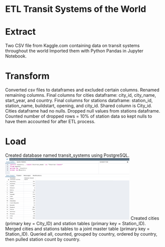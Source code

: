 # ETL Transit Systems of the World

# Extract

Two CSV file from Kaggle.com containing data on transit systems throughout the world
Imported them with Python Pandas in Jupyter Notebook.


# Transform

Converted csv files to dataframes and excluded certain columns.
Renamed remaining columns.
Final columns for cities dataframe: city_id, city_name, start_year, and country.
Final columns for stations dataframe: station_id, station_name, buildstart, opening, and city_id.
Shared column is City_id.
Cities dataframe had no nulls.
Dropped null values from stations dataframe.
Counted number of dropped rows = 10% of station data so kept nulls to have them accounted for after ETL process.


# Load
Created database named transit_systems using PostgreSQL.
<img src="https://github.com/kcastlet/ETL-Transit-Systems/blob/master/Images/Screenshot-%20querry%20example.png" height="200" width="400">
Created cities (primary key = City_ID) and station tables (primary key = Station_ID).
Merged cities and stations tables to a joint master table (primary key = Station_ID).
Queried all, counted, grouped by country, ordered by country, then pulled station count by country.
